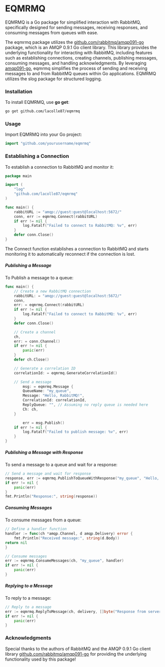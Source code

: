 # EQMRMQ
EQMRMQ is a Go package for simplified interaction with RabbitMQ, specifically designed for sending messages, receiving responses, and consuming messages from queues with ease.

The eqmrmq package utilizes the [github.com/rabbitmq/amqp091-go](https://github.com/rabbitmq/amqp091-go) package, which is an AMQP 0.9.1 Go client library. This library provides the underlying functionality for interacting with RabbitMQ, including features such as establishing connections, creating channels, publishing messages, consuming messages, and handling acknowledgments. By leveraging [amqp091-go](https://github.com/rabbitmq/amqp091-go), eqmrmq simplifies the process of sending and receiving messages to and from RabbitMQ queues within Go applications. EQMRMQ utilizes the slog package for structured logging.

### Installation
To install EQMRMQ, use **go get**:
```bash
go get github.com/lacolle87/eqmrmq
```

### Usage
Import EQMRMQ into your Go project:

```go
import "github.com/yourusername/eqmrmq"
```

### Establishing a Connection
To establish a connection to RabbitMQ and monitor it:

```go
package main

import (
	"log"
	"github.com/lacolle87/eqmrmq"
)

func main() {
	rabbitURL := "amqp://guest:guest@localhost:5672/"
	conn, err := eqmrmq.Connect(rabbitURL)
	if err != nil {
		log.Fatalf("Failed to connect to RabbitMQ: %v", err)
	}
	defer conn.Close()
}
```
The Connect function establishes a connection to RabbitMQ and starts monitoring it to automatically reconnect if the connection is lost.

##### Publishing a Message
To Publish a message to a queue:

```go
func main() {
    // Create a new RabbitMQ connection
    rabbitURL: = "amqp://guest:guest@localhost:5672/"
    conn,
    err: = eqmrmq.Connect(rabbitURL)
    if err != nil {
        log.Fatalf("Failed to connect to RabbitMQ: %v", err)
    }
    defer conn.Close()

    // Create a channel
    ch,
    err: = conn.Channel()
    if err != nil {
        panic(err)
    }
    defer ch.Close()

    // Generate a correlation ID
    correlationId: = eqmrmq.GenerateCorrelationId()

    // Send a message
        msg: = eqmrmq.Message {
        QueueName: "my_queue",
        Message: "Hello, RabbitMQ!",
        CorrelationId: correlationId,
        ReplyQueue: "", // Assuming no reply queue is needed here
        Ch: ch,
    }

        err = msg.Publish()
    if err != nil {
        log.Fatalf("Failed to publish message: %v", err)
    }
}
```

##### Publishing a Message with Response
To send a message to a queue and wait for a response:

```go
// Send a message and wait for response
response, err := eqmrmq.PublishToQueueWithResponse("my_queue", "Hello, RabbitMQ!", ch)
if err != nil {
	panic(err)
}
fmt.Println("Response:", string(response))
```
##### Consuming Messages
To consume messages from a queue:

```go
// Define a handler function
handler := func(ch *amqp.Channel, d amqp.Delivery) error {
	fmt.Println("Received message:", string(d.Body))
return nil
}

// Consume messages
err := eqmrmq.ConsumeMessages(ch, "my_queue", handler)
if err != nil {
	panic(err)
}
```

##### Replying to a Message
To reply to a message:

```go
// Reply to a message
err := eqmrmq.ReplyToMessage(ch, delivery, []byte("Response from server"))
if err != nil {
	panic(err)
}
```

### Acknowledgments
Special thanks to the authors of RabbitMQ and the AMQP 0.9.1 Go client library [github.com/rabbitmq/amqp091-go](https://github.com/rabbitmq/amqp091-go) for providing the underlying functionality used by this package!
